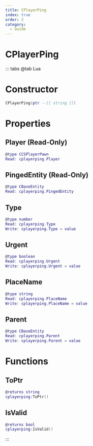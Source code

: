 ```yaml
---
title: CPlayerPing
index: true
order: 2
category:
  - Guide
---
```


# CPlayerPing

::: tabs
@tab Lua
# Constructor
```lua
CPlayerPing(ptr --[[ string ]])
```
# Properties
## Player (Read-Only)
```lua
@type CCSPlayerPawn
Read: cplayerping.Player
```
## PingedEntity (Read-Only)
```lua
@type CBaseEntity
Read: cplayerping.PingedEntity
```
## Type 
```lua
@type number
Read: cplayerping.Type
Write: cplayerping.Type = value
```
## Urgent 
```lua
@type boolean
Read: cplayerping.Urgent
Write: cplayerping.Urgent = value
```
## PlaceName 
```lua
@type string
Read: cplayerping.PlaceName
Write: cplayerping.PlaceName = value
```
## Parent 
```lua
@type CBaseEntity
Read: cplayerping.Parent
Write: cplayerping.Parent = value
```
# Functions
## ToPtr
```lua
@returns string
cplayerping:ToPtr()
```
## IsValid
```lua
@returns bool
cplayerping:IsValid()
```

:::
